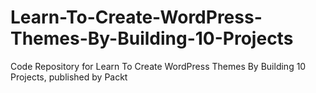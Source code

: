 # Learn-To-Create-WordPress-Themes-By-Building-10-Projects
Code Repository for Learn To Create WordPress Themes By Building 10 Projects, published by Packt

